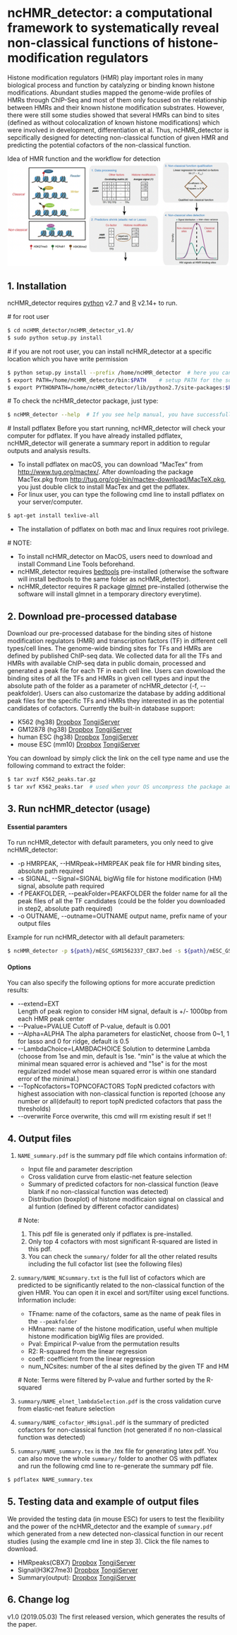 # ncHMR_detector: a computational framework to systematically reveal non-classical functions of histone-modification regulators

Histone modification regulators (HMR) play important roles in many biological process and function by catalyzing or binding known histone modifications. Abundant studies mapped the genome-wide profiles of HMRs through ChIP-Seq and most of them only focused on the relationship between HMRs and their known histone modification substrates. However, there were still some studies showed that several HMRs can bind to  sites (defined as without colocalization of known histone modifications) which were involved in development, differentiation et al. Thus, ncHMR_detector is sepcifically designed for detecting non-classical function of given HMR and predicting the potential cofactors of the non-classical function.

Idea of HMR function and the workflow for detection
![GitHub Logo](image/workflow.png)

## 1. Installation
ncHMR_detector requires [python](https://www.python.org) v2.7 and [R](https://www.r-project.org) v2.14+ to run.

\# for root user
```sh
$ cd ncHMR_detector/ncHMR_detector_v1.0/
$ sudo python setup.py install  
```
\# if you are not root user, you can install ncHMR_detector at a specific location which you have write permission
```sh
$ python setup.py install --prefix /home/ncHMR_detector  # here you can replace “/home/ncHMR_detector” with any location 
$ export PATH=/home/ncHMR_detector/bin:$PATH    # setup PATH for the software
$ export PYTHONPATH=/home/ncHMR_detector/lib/python2.7/site-packages:$PYTHONPATH    # setup PYTHONPATH for module import
```
\# To check the ncHMR_detector package, just type:
```sh
$ ncHMR_detector --help  # If you see help manual, you have successfully installed the ncHMR_detector
```
\# Install pdflatex 
Before you start running, ncHMR_detector will check your computer for pdflatex. If you have already installed pdflatex, ncHMR_detector will generate a summary report in addition to regular outputs and analysis results.
- To install pdflatex on macOS, you can download “MacTex” from http://www.tug.org/mactex/. After downloading the package MacTex.pkg from http://tug.org/cgi-bin/mactex-download/MacTeX.pkg, you just double click to install MacTex and get the pdflatex.
- For linux user, you can type the following cmd line to install pdflatex on your server/computer.
```sh
$ apt-get install texlive-all
```
- The installation of pdflatex on both mac and linux requires root privilege.


\# NOTE: 
- To install ncHMR_detector on MacOS, users need to download and install Command Line Tools beforehand.
- ncHMR_detector requires [bedtools](https://github.com/arq5x/bedtools2/) pre-installed (otherwise the software will install bedtools to the same folder as ncHMR_detector).
- ncHMR_detector requires R package [glmnet](https://cran.r-project.org/web/packages/glmnet/index.html) pre-installed (otherwise the software will install glmnet in a temporary directory everytime).


## 2. Download pre-processed database
Download our pre-processed database for the binding sites of histone modification regulators (HMR) and transcription factors (TF) in different cell types/cell lines. The genome-wide binding sites for TFs and HMRs are defined by published ChIP-seq data. We collected data for all the TFs and HMRs with available ChIP-seq data in public domain, processed and generated a peak file for each TF in each cell line. Users can download the binding sites of all the TFs and HMRs in given cell types and input the absolute path of the folder as a parameter of ncHMR_detector (-f, --peakfolder). Users can also customarize the database by adding additional peak files for the specific TFs and HMRs they interested in as the potential candidates of cofactors. Currently the built-in database support: 
- K562 (hg38) 
[Dropbox](https://www.dropbox.com/s/8wvnvzqz6xdf81h/K562_peaks.tar.gz?dl=0) 
[TongjiServer](http://compbio.tongji.edu.cn/compbio/public/HMR/K562_peaks.tar.gz) 
- GM12878 (hg38) 
[Dropbox](https://www.dropbox.com/s/uxhor96sd61afv9/GM12878_peaks.tar.gz?dl=0) 
[TongjiServer](http://compbio.tongji.edu.cn/compbio/public/HMR/GM12878_peaks.tar.gz)  
- human ESC (hg38) 
[Dropbox](https://www.dropbox.com/s/rrw908zvn895vx4/hESC_peaks.tar.gz?dl=0) 
[TongjiServer](http://compbio.tongji.edu.cn/compbio/public/HMR/hESC_peaks.tar.gz)  
- mouse ESC (mm10) 
[Dropbox](https://www.dropbox.com/s/j6m07xaxilvg7v4/mESC_peaks.tar.gz?dl=0) 
[TongjiServer](http://compbio.tongji.edu.cn/compbio/public/HMR/mESC_peaks.tar.gz)  

You can download by simply click the link on the cell type name and use the following command to extract the folder:
```sh
$ tar xvzf K562_peaks.tar.gz
$ tar xvf K562_peaks.tar  # used when your OS uncompress the package automatically
```

## 3. Run ncHMR_detector (usage)
#### Essential paramters
To run ncHMR_detector with default parameters, you only need to give ncHMR_detector:
-   -p HMRPEAK, --HMRpeak=HMRPEAK
peak file for HMR binding sites, absolute path required
-   -s SIGNAL, --Signal=SIGNAL
bigWig file for histone modification (HM) signal, absolute path required
-   -f PEAKFOLDER, --peakFolder=PEAKFOLDER
the folder name for all the peak files of all the TF candidates (could be the folder you downloaded in step2, absolute path required)
-   -o OUTNAME, --outname=OUTNAME
output name, prefix name of your output files 

Example for run ncHMR_detector with all default parameters:
```sh
$ ncHMR_detector -p ${path}/mESC_GSM1562337_CBX7.bed -s ${path}/mESC_GSM1399500_H3K27me3.bw -f ${path}/mESC_peaks/ -o mESC_GSM1562337_CBX7
```

#### Options
You can also specify the following options for more accurate prediction results:
-  -\-extend=EXT         
Length of peak region to consider HM signal, default is +/- 1000bp from each HMR peak center
-  -\-Pvalue=PVALUE
Cutoff of P-value, default is 0.001
-  -\-Alpha=ALPHA
The alpha parameters for elasticNet, choose from 0~1, 1 for lasso and 0 for ridge, default is 0.5
-  -\-LambdaChoice=LAMBDACHOICE
Solution to determine Lambda (choose from 1se and min, default is 1se. "min" is the value at which the minimal mean squared error is achieved and "1se" is for the most regularized model whose mean squared error is within one standard error of the minimal.)
-  -\-TopNcofactors=TOPNCOFACTORS
TopN predicted cofactors with highest association with non-classical function is reported (choose any number or all(default) to report topN predicted cofactors that pass the thresholds)
-  -\-overwrite
Force overwrite, this cmd will rm existing result if set !!

## 4. Output files
1. `NAME_summary.pdf` is the summary pdf file which contains information of:
     - Input file and parameter description
     - Cross validation curve from elastic-net feature selection
     - Summary of predicted cofactors for non-classical function (leave blank if no non-classical function was detected)
     - Distribution (boxplot) of histone modificaion signal on classical and al funtion (defined by different cofactor candidates)

    \# Note: 
    1. This pdf file is generated only if pdflatex is pre-installed. 
    2. Only top 4 cofactors with most significant R-squared are listed in this pdf.
    3. You can check the `summary/` folder for all the other related results including the full cofactor list (see the following files)


2. `summary/NAME_NCsummary.txt` is the full list of cofactors which are predicted to be significantly related to the non-classical function of the given HMR. You can open it in excel and sort/filter using excel functions. Information include:
    - TFname: name of the cofactors, same as the name of peak files in the `--peakfolder`
    - HMname: name of the histone modification, useful when multiple histone modification bigWig files are provided. 
    - Pval: Empirical P-value from the permutation results
    - R2: R-squared from the linear regression
    - coeff: coefficient from the linear regression
    - num_NCsites: number of the al sites defined by the given TF and HM
    
    \# Note: Terms were filtered by P-value and further sorted by the R-squared

3. `summary/NAME_elnet_lambdaSelection.pdf` is the cross validation curve from elastic-net feature selection
4. `summary/NAME_cofactor_HMsignal.pdf` is the summary of predicted cofactors for non-classical function (not generated if no non-classical function was detected)
5. `summary/NAME_summary.tex` is the .tex file for generating latex pdf. You can also move the whole `summary/` folder to another OS with pdflatex and run the following cmd line to re-generate the summary pdf file. 
```sh
$ pdflatex NAME_summary.tex
```

## 5. Testing data and example of output files
We provided the testing data (in mouse ESC) for users to test the flexibility and the power of the ncHMR_detector and the example of `summary.pdf` which generated from a new detected non-classical function in our recent studies (using the example cmd line in step 3). Click the file names to download. 
- HMRpeaks(CBX7)
[Dropbox](https://www.dropbox.com/s/1kkow0nnmtkinv1/mESC_GSM1562337_CBX7.bed?dl=0)
[TongjiServer](http://compbio.tongji.edu.cn/compbio/public/HMR/mESC_GSM1562337_CBX7.bed)
- Signal(H3K27me3) 
[Dropbox](https://www.dropbox.com/s/c5h9qf3qvetfe2s/mESC_GSM1399500_H3K27me3.bw?dl=0)
[TongjiServer](http://compbio.tongji.edu.cn/compbio/public/HMR/mESC_GSM1399500_H3K27me3.bw)
- Summary(output): 
[Dropbox](https://www.dropbox.com/s/cagfxfhdjq2hksg/mESC_GSM1562337_CBX7_summary.pdf?dl=0)
[TongjiServer](http://compbio.tongji.edu.cn/compbio/public/HMR/mESC_GSM1562337_CBX7_summary.pdf)


## 6. Change log
v1.0 (2019.05.03) The first released version, which generates the results of the paper.




